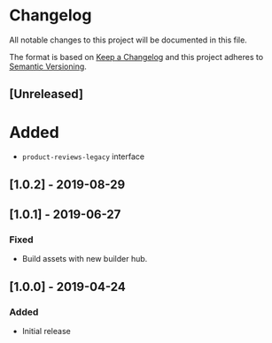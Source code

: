 # Changelog

All notable changes to this project will be documented in this file.

The format is based on [Keep a Changelog](http://keepachangelog.com/en/1.0.0/)
and this project adheres to [Semantic Versioning](http://semver.org/spec/v2.0.0.html).

## [Unreleased]

# Added
- `product-reviews-legacy` interface

## [1.0.2] - 2019-08-29

## [1.0.1] - 2019-06-27
### Fixed
- Build assets with new builder hub.
## [1.0.0] - 2019-04-24

### Added

- Initial release
